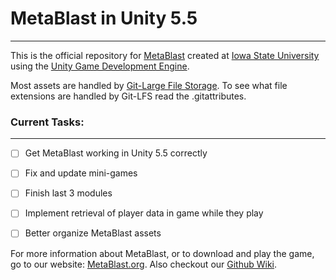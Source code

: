 # MetaBlast in Unity 5.5
___
This is the official repository for [MetaBlast](https://www.MetaBlast.org) created at [Iowa State University](https://www.iastate.edu) using the [Unity Game Development Engine](https://www.unity3d.com).

Most assets are handled by [Git-Large File Storage](https://git-lfs.github.com). To see what file extensions are handled by Git-LFS read the .gitattributes.


### Current Tasks:
___
- [ ] Get MetaBlast working in Unity 5.5 correctly
- [ ] Fix and update mini-games
- [ ] Finish last 3 modules
- [ ] Implement retrieval of player data in game while they play
- [ ] Better organize MetaBlast assets



For more information about MetaBlast, or to download and play the game, go to our website: [MetaBlast.org](https://www.metablast.org).
Also checkout our [Github Wiki](https://github.com/MetaBlastTeam/MetaB5/wiki).
